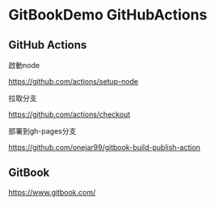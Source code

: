 # GitBookDemo GitHubActions



## GitHub Actions

啟動node

https://github.com/actions/setup-node

拉取分支

https://github.com/actions/checkout

部署到gh-pages分支

https://github.com/onejar99/gitbook-build-publish-action



## GitBook

https://www.gitbook.com/